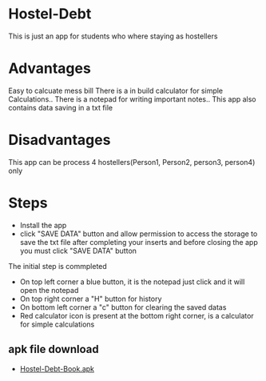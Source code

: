 # Hostel-Debt
  This is just an app for students who where staying as hostellers

# Advantages
  Easy to calcuate mess bill There is a in build calculator for simple Calculations.. There is a notepad for writing important notes.. This app also contains data saving in a txt file

# Disadvantages
  This app can be process 4 hostellers(Person1, Person2, person3, person4) only

# Steps
 * Install the app
 * click "SAVE DATA" button and allow permission to access the storage to save the txt file after completing your inserts and before closing the app you must click "SAVE DATA" button

 The initial step is commpleted

 * On top left corner a blue button, it is the notepad just click and it will open the notepad
 * On top right corner a "H" button for history
 * On bottom left corner a "c" button for clearing the saved datas
 * Red calculator icon is present at the bottom right corner, is a calculator for simple calculations
 
 
 ## apk file download
  * [Hostel-Debt-Book.apk](Hostel_Debt_Book)
